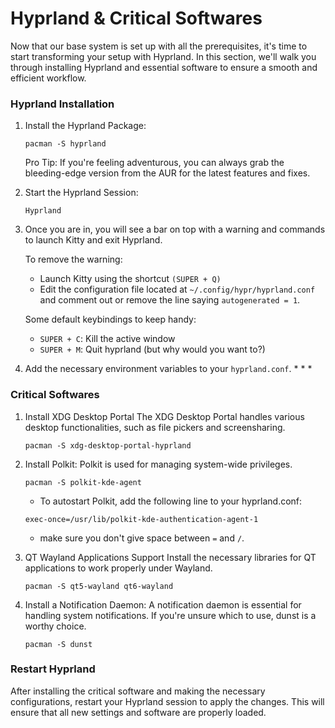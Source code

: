 # Hyprland & Critical Softwares

Now that our base system is set up with all the prerequisites, it's time to start transforming your setup with Hyprland. In this section, we'll walk you through installing Hyprland and essential software to ensure a smooth and efficient workflow.

### Hyprland Installation
1. Install the Hyprland Package: 
    ```
    pacman -S hyprland
    ```
    Pro Tip: If you're feeling adventurous, you can always grab the bleeding-edge version from the AUR for the latest features and fixes.

2. Start the Hyprland Session: 
    ```
    Hyprland
    ```
3. Once you are in, you will see a bar on top with a warning and commands to launch Kitty and exit Hyprland.

    To remove the warning:
    * Launch Kitty using the shortcut `(SUPER + Q)` 
    * Edit the configuration file located at `~/.config/hypr/hyprland.conf` and comment out or remove the line saying `autogenerated = 1`.

    Some default keybindings to keep handy:
    * `SUPER + C`: Kill the active window
    * `SUPER + M`: Quit hyprland (but why would you want to?)

4. Add the necessary environment variables to your `hyprland.conf`.
    * 
    * 
    * 
    
### Critical Softwares
1. Install XDG Desktop Portal
    The XDG Desktop Portal handles various desktop functionalities, such as file pickers and screensharing.

    ```
    pacman -S xdg-desktop-portal-hyprland
    ```
2. Install Polkit:
    Polkit is used for managing system-wide privileges.

    ```
    pacman -S polkit-kde-agent
    ```
    * To autostart Polkit, add the following line to your hyprland.conf:
    ```
    exec-once=/usr/lib/polkit-kde-authentication-agent-1
    ```
    * make sure you don't give space between `=` and `/`.

3. QT Wayland Applications Support
    Install the necessary libraries for QT applications to work properly under Wayland.
    ```
    pacman -S qt5-wayland qt6-wayland
    ```
4. Install a Notification Daemon:
    A notification daemon is essential for handling system notifications. If you're unsure which to use, dunst is a worthy choice.
    ```
    pacman -S dunst

    ```
### Restart Hyprland    
After installing the critical software and making the necessary configurations, restart your Hyprland session to apply the changes. This will ensure that all new settings and software are properly loaded.

